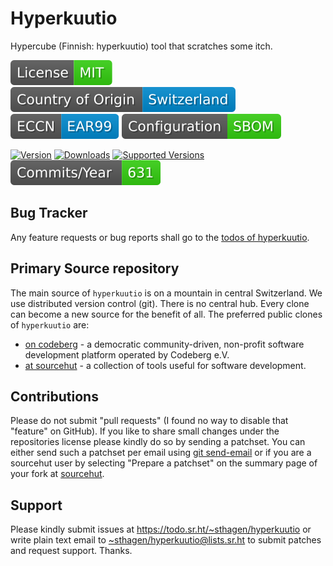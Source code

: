 # Hyperkuutio

Hypercube (Finnish: hyperkuutio) tool that scratches some itch.

[![license](badges/license-spdx-mit.svg)](https://git.sr.ht/~sthagen/hyperkuutio/tree/default/item/LICENSE)
[![Country of Origin](badges/country-of-origin-name-switzerland-neutral.svg)](https://git.sr.ht/~sthagen/hyperkuutio/tree/default/item/COUNTRY-OF-ORIGIN)
[![Export Classification Control Number (ECCN)](badges/export-control-classification-number_eccn-ear99-neutral.svg)](https://git.sr.ht/~sthagen/hyperkuutio/tree/default/item/EXPORT-CONTROL-CLASSIFICATION-NUMBER)
[![Configuration](badges/configuration-sbom.svg)](third-party/index.html)

[![Version](https://img.shields.io/pypi/v/hyperkuutio.svg?style=flat)](https://pypi.python.org/pypi/hyperkuutio/)
[![Downloads](https://static.pepy.tech/badge/hyperkuutio/month)](https://pepy.tech/project/hyperkuutio)
[![Supported Versions](https://img.shields.io/pypi/pyversions/hyperkuutio.svg?style=flat)](https://pypi.python.org/pypi/hyperkuutio/)
[![Maintenance Status](docs/badges/commits-per-year.svg)](https://git.sr.ht/~sthagen/hyperkuutio/log)

## Bug Tracker

Any feature requests or bug reports shall go to the [todos of hyperkuutio](https://todo.sr.ht/~sthagen/hyperkuutio).

## Primary Source repository

The main source of `hyperkuutio` is on a mountain in central Switzerland.
We use distributed version control (git).
There is no central hub.
Every clone can become a new source for the benefit of all.
The preferred public clones of `hyperkuutio` are:

* [on codeberg](https://codeberg.org/sthagen/hyperkuutio) - a democratic community-driven, non-profit software development platform operated by Codeberg e.V.
* [at sourcehut](https://git.sr.ht/~sthagen/hyperkuutio) - a collection of tools useful for software development.

## Contributions

Please do not submit "pull requests" (I found no way to disable that "feature" on GitHub).
If you like to share small changes under the repositories license please kindly do so by sending a patchset.
You can either send such a patchset per email using [git send-email](https://git-send-email.io) or 
if you are a sourcehut user by selecting "Prepare a patchset" on the summary page of your fork at [sourcehut](https://git.sr.ht/).

## Support

Please kindly submit issues at <https://todo.sr.ht/~sthagen/hyperkuutio> or write plain text email to <~sthagen/hyperkuutio@lists.sr.ht> to submit patches and request support. Thanks.
